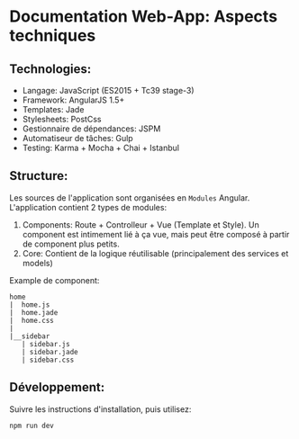 Documentation Web-App: Aspects techniques
=========================================

Technologies:
-------------

* Langage: JavaScript (ES2015 + Tc39 stage-3)
* Framework: AngularJS 1.5+
* Templates: Jade
* Stylesheets: PostCss
* Gestionnaire de dépendances: JSPM
* Automatiseur de tâches: Gulp
* Testing: Karma + Mocha + Chai + Istanbul

Structure:
----------

Les sources de l'application sont organisées en `Modules` Angular.
L'application contient 2 types de modules:
1. Components: Route + Controlleur + Vue (Template et Style). Un component est intimement lié à ça vue, mais peut être composé à partir de component plus petits.
2. Core: Contient de la logique réutilisable (principalement des services et models)

Example de component:
```
home
|  home.js
|  home.jade
|  home.css
|
|__sidebar
   | sidebar.js
   | sidebar.jade
   | sidebar.css
```

Développement:
--------------
Suivre les instructions d'installation, puis utilisez:

```
npm run dev
```
